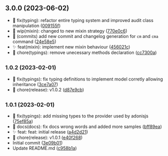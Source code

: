 ## 3.0.0 (2023-06-02)

* :bug: fix(typing): refactor entire typing system and improved audit class manipulation ([009155f](https://github.com/ks-labs/adonis5-audit/commit/009155f))
* :construction: wip(mixin): changed to new mixin strategy ([770e0c6](https://github.com/ks-labs/adonis5-audit/commit/770e0c6))
* :pencil: (commits) add new commit and changelog generation for `cm` and `cma` command ([24e58e5](https://github.com/ks-labs/adonis5-audit/commit/24e58e5))
* :sparkles: feat(mixin): implement new mixin behaviour ([456021c](https://github.com/ks-labs/adonis5-audit/commit/456021c))
* :truck: chore(typings): remove unecessary methods declaration ([cc7300a](https://github.com/ks-labs/adonis5-audit/commit/cc7300a))



## <small>1.0.2 (2023-02-01)</small>

* :bug: fix(typings): fix typing definitions to implement model corretly allowing inheritance ([3ce7a07](https://github.com/ks-labs/adonis5-audit/commit/3ce7a07))
* 🔖 chore(release): v1.0.2 ([d87e9cb](https://github.com/ks-labs/adonis5-audit/commit/d87e9cb))



## <small>1.0.1 (2023-02-01)</small>

* :bug: fix(typings): add missing types to the provider used by adonisjs ([75ef85a](https://github.com/ks-labs/adonis5-audit/commit/75ef85a))
* :memo: docs(docs): fix docs wrong words and added more samples ([bff89ea](https://github.com/ks-labs/adonis5-audit/commit/bff89ea))
* :sparkles: feat: feat: initial release ([a4d2d21](https://github.com/ks-labs/adonis5-audit/commit/a4d2d21))
* 🔖 chore(release): v1.0.1 ([e40f268](https://github.com/ks-labs/adonis5-audit/commit/e40f268))
* Initial commit ([3e09b01](https://github.com/ks-labs/adonis5-audit/commit/3e09b01))
* Update README.md ([c958b1a](https://github.com/ks-labs/adonis5-audit/commit/c958b1a))



